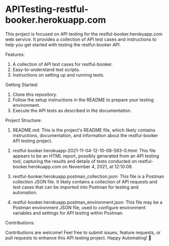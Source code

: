 # APITesting-restful-booker.herokuapp.com
This project is focused on API testing for the restful-booker.herokuapp.com web service. It provides a collection of API test cases and instructions to help you get started with testing the restful-booker API.

Features:

1. A collection of API test cases for restful-booker.
2. Easy-to-understand test scripts.
3. Instructions on setting up and running tests.

Getting Started:

1. Clone this repository.
2. Follow the setup instructions in the README to prepare your testing environment.
3. Execute the API tests as described in the documentation.

Project Structure:

1. README.md: This is the project's README file, which likely contains instructions, documentation, and information about the restful-booker API testing project.

2. restful-booker.herokuapp-2021-11-04-12-10-08-593-0.html: This file appears to be an HTML report, possibly generated from an API testing tool, capturing the results and details of tests conducted on restful-booker.herokuapp.com on November 4, 2021, at 12:10:08.

3. restful-booker.herokuapp.postman_collection.json: This file is a Postman collection JSON file. It likely contains a collection of API requests and test cases that can be imported into Postman for testing and automation.

4. restful-booker.herokuapp.postman_environment.json: This file may be a Postman environment JSON file, used to configure environment variables and settings for API testing within Postman.

Contributions:

Contributions are welcome! Feel free to submit issues, feature requests, or pull requests to enhance this API testing project.
Happy Automating! 🚀





